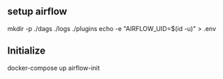 
## setup airflow

mkdir -p ./dags ./logs ./plugins
echo -e "AIRFLOW_UID=$(id -u)" > .env

## Initialize
docker-compose up airflow-init
